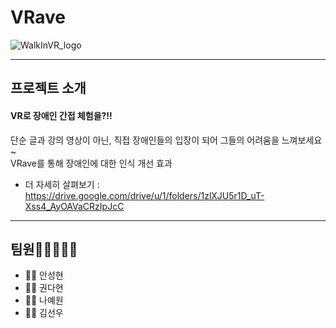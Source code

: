 # VRave         
![WalkInVR_logo](https://user-images.githubusercontent.com/80326384/125542505-6b82885d-0f27-41d8-a784-d4659445b225.jpg)   
 ***
## 프로젝트 소개   
#### VR로 장애인 간접 체험을?!!   
단순 글과 강의 영상이 아닌, 직접 장애인들의 입장이 되어 그들의 어려움을 느껴보세요~   
VRave를 통해 장애인에 대한 인식 개선 효과   
* 더 자세히 살펴보기 : <https://drive.google.com/drive/u/1/folders/1zlXJU5r1D_uT-Xss4_AyOAVaCRzIpJcC>
***
## 팀원👩🏻‍🤝‍👨🏼
* 🧑‍💻 안성현
* 👩‍💻 권다현
* 👩‍💻 나예원
* 🧑‍💻 김선우
 
